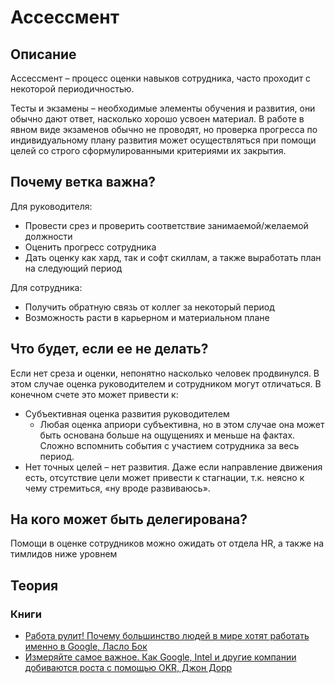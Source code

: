 # Ассессмент
## Описание
Ассессмент – процесс оценки навыков сотрудника, часто проходит с некоторой периодичностью.

Тесты и экзамены – необходимые элементы обучения и развития, они обычно дают ответ, насколько хорошо усвоен материал. В работе в явном виде экзаменов обычно не проводят, но проверка прогресса по индивидуальному плану развития может осуществляться при помощи целей со строго сформулированными критериями их закрытия.



## Почему ветка важна?
Для руководителя:
- Провести срез и проверить соответствие занимаемой/желаемой должности
- Оценить прогресс сотрудника
- Дать оценку как хард, так и софт скиллам, а также выработать план на следующий период


Для сотрудника:
- Получить обратную связь от коллег за некоторый период
- Возможность расти в карьерном и материальном плане

## Что будет, если ее не делать?
Если нет среза и оценки, непонятно насколько человек продвинулся. В этом случае оценка руководителем и сотрудником могут отличаться. В конечном счете это может привести к:
- Субъективная оценка развития руководителем
  - Любая оценка априори субъективна, но в этом случае она может быть основана больше на ощущениях и меньше на фактах. Сложно вспомнить события с участием сотрудника за весь период.
- Нет точных целей – нет развития. Даже если направление движения есть, отсутствие цели может привести к стагнации, т.к. неясно к чему стремиться, «ну вроде развиваюсь».

## На кого может быть делегирована?
Помощи в оценке сотрудников можно ожидать от отдела HR, а также на тимлидов ниже уровнем

## Теория
### Книги
- [Работа рулит! Почему большинство людей в мире хотят работать именно в Google, Ласло Бок](https://www.ozon.ru/context/detail/id/33537490/)
- [Измеряйте самое важное. Как Google, Intel и другие компании добиваются роста с помощью OKR, Джон Дорр](https://www.ozon.ru/context/detail/id/148592247/)
